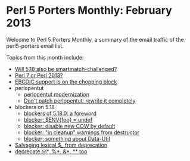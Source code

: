 Perl 5 Porters Monthly: February 2013
=====================================

Welcome to Perl 5 Porters Monthly, a summary of the email traffic of the
perl5-porters email list.  

Topics from this month include:

* [Will 5.18 also be smartmatch-challenged?][1]
* [Perl 7 or Perl 2013?][2]
* [EBCDIC support is on the chopping block][3]
* perlopentut
    * [perlopentut modernization][4]
    * [Don't patch perlopentut: rewrite it completely][5]
* blockers on 5.18
    * [blockers of 5.18.0: a foreword][6]
    * [blocker: $ENV{foo} = undef][7]
    * [blocker: disable new COW by default][8]
    * [blocker: "in cleanup" warnings from destructor][9]
    * [blocker: something about Data-Util][10]
* [Salvaging lexical $\_ from deprecation][11]
* [deprecate @\*, %\*, &\*, \*\* too][12]
 
[1]: http://www.nntp.perl.org/group/perl.perl5.porters/2013/02/msg198096.html
[2]: http://www.nntp.perl.org/group/perl.perl5.porters/2013/02/msg198170.html
[3]: http://www.nntp.perl.org/group/perl.perl5.porters/2013/02/msg198223.html
[4]: http://www.nntp.perl.org/group/perl.perl5.porters/2013/02/msg198116.html
[5]: http://www.nntp.perl.org/group/perl.perl5.porters/2013/02/msg198673.html
[6]: http://www.nntp.perl.org/group/perl.perl5.porters/2013/02/msg198586.html
[7]: http://www.nntp.perl.org/group/perl.perl5.porters/2013/02/msg198588.html
[8]: http://www.nntp.perl.org/group/perl.perl5.porters/2013/02/msg198599.html
[9]: http://www.nntp.perl.org/group/perl.perl5.porters/2013/02/msg199128.html
[10]: http://www.nntp.perl.org/group/perl.perl5.porters/2013/02/msg199129.html
[11]: http://www.nntp.perl.org/group/perl.perl5.porters/2013/02/msg198987.html
[12]: http://www.nntp.perl.org/group/perl.perl5.porters/2013/02/msg199414.html

